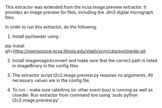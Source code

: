 This extractor was extended from the ncsa.image.preview extractor. It provides an image preview
for files, including the .dm3 digital micrograph files. 

In order to run this extractor, do the following:

1. Install pyclowder using : 

pip install git+https://opensource.ncsa.illinois.edu/stash/scm/cats/pyclowder.git

2. Install imagemagickconvert and make sure that the correct path is listed in imageBinary in the config files.

3. The extractor script t2c2.image.preview.py requires no arguments. All necessary values are in the config file. 

4. To run - make sure rabbitmq (or other event bus) is running as well as clowder. Run extractor from command line 
using 'sudo python t2c2.image.preview.py' . 
